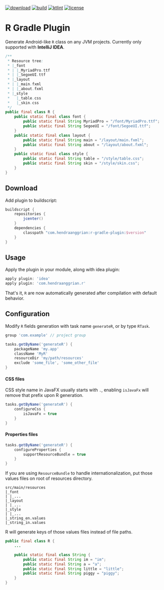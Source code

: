 [![download](https://api.bintray.com/packages/hendraanggrian/maven/r-gradle-plugin/images/download.svg)](https://bintray.com/hendraanggrian/maven/r-gradle-plugin/_latestVersion)
[![build](https://travis-ci.com/hendraanggrian/r-gradle-plugin.svg)](https://travis-ci.com/hendraanggrian/r-gradle-plugin)
[![ktlint](https://img.shields.io/badge/code%20style-%E2%9D%A4-FF4081.svg)](https://ktlint.github.io/)
[![license](https://img.shields.io/github/license/hendraanggrian/r-gradle-plugin)](http://www.apache.org/licenses/LICENSE-2.0)

R Gradle Plugin
===============
Generate Android-like `R` class on any JVM projects.
Currently only supported with **IntelliJ IDEA**.

```java
/**
 * Resource tree:
 * |_font
 * | |_MyriadPro.ttf
 * | |_SegoeUI.ttf
 * |_layout
 * | |_main.fxml
 * | |_about.fxml
 * |_style
 *   |_table.css
 *   |_skin.css
 */
public final class R {
    public static final class font {
        public static final String MyriadPro = "/font/MyriadPro.ttf";
        public static final String SegoeUI = "/font/SegoeUI.ttf";
    }
    public static final class layout {
        public static final String main = "/layout/main.fxml";
        public static final String about = "/layout/about.fxml";
    }
    public static final class style {
        public static final String table = "/style/table.css";
        public static final String skin = "/style/skin.css";
    }
}
```

Download
--------
Add plugin to buildscript:

```gradle
buildscript {
    repositories {
        jcenter()
    }
    dependencies {
        classpath "com.hendraanggrian:r-gradle-plugin:$version"
    }
}
```

Usage
-----
Apply the plugin in your module, along with idea plugin:

```gradle
apply plugin: 'idea'
apply plugin: 'com.hendraanggrian.r'
```

That's it, `R` are now automatically generated after compilation with default behavior.

Configuration
-------------
Modify `R` fields generation with task name `generateR`, or by type `RTask`.

```gradle
group 'com.example' // project group

tasks.getByName('generateR') {
    packageName 'my.app'
    className 'MyR'
    resourceDir 'my/path/resources'
    exclude 'some_file', 'some_other_file'
}
```

#### CSS files
CSS style name in JavaFX usually starts with `.`,
enabling `isJavaFx` will remove that prefix upon R generation.

```gradle
tasks.getByName('generateR') {
    configureCss {
        isJavaFx = true
    }
}
```

#### Properties files

```gradle
tasks.getByName('generateR') {
    configureProperties {
        supportResourceBundle = true
    }
}
```

If you are using `ResourceBundle` to handle internationalization, put those values files on root of resources directory.

```
src/main/resources
|_font
| |_...
|_layout
| |_...
|_style
| |_...
|_string_en.values
|_string_in.values
```

R will generate keys of those values files instead of file paths.

```java
public final class R {
    ...

    public static final class String {
        public static final String im = "im";
        public static final String a = "a";
        public static final String little = "little";
        public static final String piggy = "piggy";
    }
}
```

[buildconfig]: https://github.com/hendraanggrian/buildconfig
